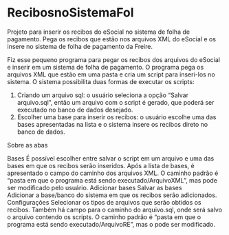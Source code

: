 # RecibosnoSistemaFol
Projeto para inserir os recibos do eSocial no sistema de folha de pagamento. Pega os recibos que estão nos arquivos XML do eSocial e os insere no sistema de folha de pagamento da Freire. 



Fiz esse pequeno programa para pegar os recibos dos arquivos do eSocial e inserir em um sistema de folha de pagamento. O programa pega os arquivos XML que estão em uma pasta e cria um script para inseri-los no sistema. O sistema possibilita duas formas de executar os scripts: 
1.	Criando um arquivo sql: o usuário seleciona a opção “Salvar arquivo.sql”, então um arquivo com o script é gerado, que poderá ser executado no banco de dados desejado.
2.	Escolher uma base para inserir os recibos: o usuário escolhe uma das bases apresentadas na lista e o sistema insere os recibos direto no banco de dados. 

Sobre as abas 

Bases
É possível escolher entre salvar o script em um arquivo e uma das bases em que os recibos serão inseridos. Após a lista de bases, é apresentado o campo do caminho dos arquivos XML. O caminho padrão é “pasta em que o programa está sendo executado/ArquivoXML”, mas pode ser modificado pelo usuário. 
Adicionar bases
Salvar as bases 	
	Adicionar a base/banco do sistema em que os recibos serão adicionados.
Configurações
	Selecionar os tipos de arquivos que serão obtidos os recibos. Também há campo para o caminho do arquivo.sql, onde será salvo o arquivo contendo os scripts. O caminho padrão é “pasta em que o programa está sendo executado/ArquivoRE”, mas o pode ser modificado. 
